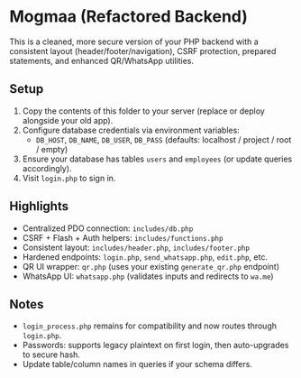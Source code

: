 # Mogmaa (Refactored Backend)

This is a cleaned, more secure version of your PHP backend with a consistent layout (header/footer/navigation), CSRF protection, prepared statements, and enhanced QR/WhatsApp utilities.

## Setup
1. Copy the contents of this folder to your server (replace or deploy alongside your old app).
2. Configure database credentials via environment variables:
   - `DB_HOST`, `DB_NAME`, `DB_USER`, `DB_PASS`
   (defaults: localhost / project / root / empty)
3. Ensure your database has tables `users` and `employees` (or update queries accordingly).
4. Visit `login.php` to sign in.

## Highlights
- Centralized PDO connection: `includes/db.php`
- CSRF + Flash + Auth helpers: `includes/functions.php`
- Consistent layout: `includes/header.php`, `includes/footer.php`
- Hardened endpoints: `login.php`, `send_whatsapp.php`, `edit.php`, etc.
- QR UI wrapper: `qr.php` (uses your existing `generate_qr.php` endpoint)
- WhatsApp UI: `whatsapp.php` (validates inputs and redirects to `wa.me`)

## Notes
- `login_process.php` remains for compatibility and now routes through `login.php`.
- Passwords: supports legacy plaintext on first login, then auto-upgrades to secure hash.
- Update table/column names in queries if your schema differs.
